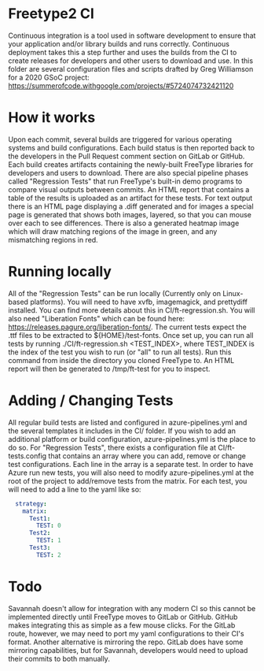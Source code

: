 # Freetype2 CI
 
Continuous integration is a tool used in software development to ensure that your application and/or library builds and runs correctly. Continuous deployment takes this a step further and uses the builds from the CI to create releases for developers and other users to download and use. In this folder are several configuration files and scripts drafted by Greg Williamson for a 2020 GSoC project: https://summerofcode.withgoogle.com/projects/#5724074732421120
 
# How it works
 
Upon each commit, several builds are triggered for various operating systems and build configurations. Each build status is then reported back to the developers in the Pull Request comment section on GitLab or GitHub. Each build creates artifacts containing the newly-built FreeType libraries for developers and users to download. There are also special pipeline phases called "Regression Tests" that run FreeType's built-in demo programs to compare visual outputs between commits. An HTML report that contains a table of the results is uploaded as an artifact for these tests. For text output there is an HTML page displaying a .diff generated and for images a special page is generated that shows both images, layered, so that you can mouse over each to see differences. There is also a generated heatmap image which will draw matching regions of the image in green, and any mismatching regions in red.
 
# Running locally
 
All of the "Regression Tests" can be run locally (Currently only on Linux-based platforms). You will need to have xvfb, imagemagick, and prettydiff installed. You can find more details about this in CI/ft-regression.sh. You will also need "Liberation Fonts" which can be found here: https://releases.pagure.org/liberation-fonts/. The current tests expect the .ttf files to be extracted to ${HOME}/test-fonts. Once set up, you can run all tests by running ./CI/ft-regression.sh <TEST_INDEX>, where TEST_INDEX is the index of the test you wish to run (or "all" to run all tests). Run this command from inside the directory you cloned FreeType to. An HTML report will then be generated to /tmp/ft-test for you to inspect.
 
# Adding / Changing Tests
 
All regular build tests are listed and configured in azure-pipelines.yml and the several templates it includes in the CI/ folder. If you wish to add an additional platform or build configuration, azure-pipelines.yml is the place to do so. For "Regression Tests", there exists a configuration file at CI/ft-tests.config that contains an array where you can add, remove or change test configurations. Each line in the array is a separate test. In order to have Azure run new tests, you will also need to modify azure-pipelines.yml at the root of the project to add/remove tests from the matrix. For each test, you will need to add a line to the yaml like so:
 
```yaml
  strategy:
    matrix:
      Test1:
        TEST: 0
      Test2:
        TEST: 1
      Test3:
        TEST: 2
```
 
# Todo
 
Savannah doesn't allow for integration with any modern CI so this cannot be implemented directly until FreeType moves to GitLab or GitHub. GitHub makes integrating this as simple as a few mouse clicks. For the GitLab route, however, we may need to port my yaml configurations to their CI's format. Another alternative is mirroring the repo. GitLab does have some mirroring capabilities, but for Savannah, developers would need to upload their commits to both manually.

